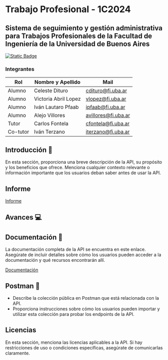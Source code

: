 # Trabajo Profesional - 1C2024
## Sistema de seguimiento y gestión administrativa para Trabajos Profesionales de la Facultad de Ingeniería de la Universidad de Buenos Aires

[![Static Badge](https://img.shields.io/badge/documentacion-v1-blue)](https://trabajo-profesional-fiuba.readme.io/docs/getting-started)

### Integrantes

| Rol | Nombre y Apellido | Mail | 
|-----------|-----------|-----------|
| Alumno    | Celeste Dituro    | cdituro@fi.uba.ar    |
| Alumno    | Victoria Abril Lopez    | vlopez@fi.uba.ar    |
| Alumno    | Iván Lautaro Pfaab    | ipfaab@fi.uba.ar    |
| Alumno    | Alejo Villores    | avillores@fi.uba.ar    |
| Tutor     | Carlos Fontela | cfontela@fi.uba.ar    |
| Co-tutor  | Iván Terzano    | iterzano@fi.uba.ar    |



## Introducción 📝
En esta sección, proporciona una breve descripción de la API, su propósito y los beneficios que ofrece. Menciona cualquier contexto relevante o información importante que los usuarios deban saber antes de usar la API.

## Informe
[Informe](https://docs.google.com/document/d/1OGQHTen0Jq10fhsqWkeuYwOUYCHxB5LMsyyRzwK2HSs/edit?usp=sharing)

## Avances 💻

## Documentación 📗
La documentación completa de la API se encuentra en este enlace. Asegúrate de incluir detalles sobre cómo los usuarios pueden acceder a la documentación y qué recursos encontrarán allí.

[Documentación](https://trabajo-profesional-fiuba.readme.io/docs/getting-started)

## Postman 🚀
- Describe la colección pública en Postman que está relacionada con la API.
- Proporciona instrucciones sobre cómo los usuarios pueden importar y utilizar esta colección para probar los endpoints de la API.

## Licencias 
En esta sección, menciona las licencias aplicables a la API. Si hay restricciones de uso o condiciones específicas, asegúrate de comunicarlas claramente.


